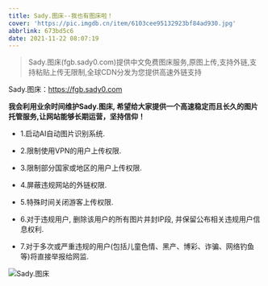 ```yaml
---
title: Sady.图床--我也有图床啦！
cover: 'https://pic.imgdb.cn/item/6103cee95132923bf84ad930.jpg'
abbrlink: 673bd5c6
date: 2021-11-22 08:07:19
---
```



> Sady.图床(fgb.sady0.com)提供中文免费图床服务,原图上传,支持外链,支持粘贴上传无限制,全球CDN分发为您提供高速外链支持

Sady.图床：https://fgb.sady0.com

**我会利用业余时间维护Sady.图床, 希望给大家提供一个高速稳定而且长久的图片托管服务,让网站能够长期运营，坚持信仰！**

* 1.启动AI自动图片识别系统.

* 2.限制使用VPN的用户上传权限.

* 3.限制部分国家或地区的用户上传权限.

* 4.屏蔽违规网站的外链权限.

* 5.特殊时间关闭游客上传权限.

* 6.对于违规用户, 删除该用户的所有图片并封IP段, 并保留公布相关违规用户信息权利.

* 7.对于多次或严重违规的用户(包括儿童色情、黑产、博彩、诈骗、网络钓鱼等)将直接举报给网监.

![Sady.图床](https://sady-1307006175.cos.ap-nanjing.myqcloud.com/2021/11/22/1ac4a70b7ff77.png)